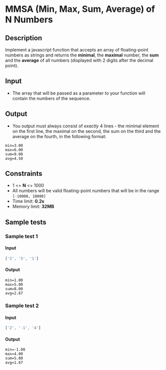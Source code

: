 # MMSA (Min, Max, Sum, Average) of N Numbers

## Description
Implement a javascript function that accepts an array of floating-point numbers as strings and returns the **minimal**, the **maximal** number, the **sum** 
and the **average** of all numbers (displayed with 2 digits after the decimal point).

## Input
- The array that will be passed as a parameter to your function will contain the numbers of the sequence.

## Output
- You output must always consist of *exactly* 4 lines - the minimal element on the first line, the maximal on the second, the sum on the third and the average on the fourth, in the following format:
```
min=3.00
max=6.00
sum=9.00
avg=4.50
```

## Constraints
- 1 <= **N** <= 1000
- All numbers will be valid floating-point numbers that will be in the range `[-10000, 10000]`
- Time limit: **0.2s**
- Memory limit: **32MB**

## Sample tests

### Sample test 1

#### Input
```js
['2', '5', '1']
```

#### Output
```
min=1.00
max=5.00
sum=8.00
avg=2.67
```

### Sample test 2

#### Input
```js
['2', '-1', '4']
```

#### Output
```
min=-1.00
max=4.00
sum=5.00
avg=1.67
```